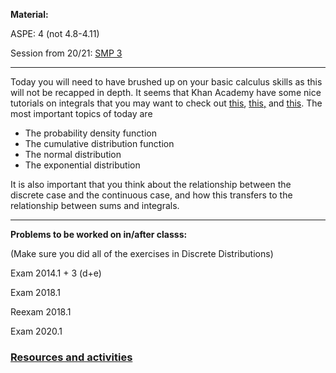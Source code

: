 <p><strong>Material:</strong></p>

<p>ASPE: 4 (not 4.8-4.11)</p>

<p>Session from 20/21:&nbsp;<a href="https://youtu.be/KKSraC6Kmsc" target="_blank">SMP 3</a></p>

<hr />
<p>Today you will need to have brushed up on your basic calculus skills as this will not be recapped in depth. It seems that Khan Academy have some nice tutorials on integrals that you may want to check out&nbsp;<a href="https://www.khanacademy.org/math/ap-calculus-ab/ab-integration-new/ab-6-7/v/connecting-the-first-and-second-fundamental-theorems-of-calculus" target="_blank">this</a>,&nbsp;<a href="https://www.khanacademy.org/math/ap-calculus-ab/ab-integration-new/ab-6-8b/v/antiderivative-of-x-1" target="_blank">this,</a>&nbsp;and&nbsp;<a href="https://www.khanacademy.org/math/ap-calculus-ab/ab-integration-new/ab-6-8c/v/reverse-power-rule-for-definite-integrals" target="_blank">this</a>. The most important topics of today are</p>

<ul>
	<li>The probability density function</li>
	<li>The cumulative distribution function</li>
	<li>The normal distribution</li>
	<li>The exponential distribution</li>
</ul>

<p>It is also important that you think about the relationship between the discrete case and the continuous case, and how this transfers to the relationship between sums and integrals.</p>

<hr />
<p><strong>Problems to be worked on in/after classs:</strong></p>

<p>(Make sure you did all of the exercises in Discrete Distributions)</p>

<p>Exam 2014.1 + 3 (d+e)</p>

<p>Exam 2018.1</p>

<p>Reexam 2018.1</p>

<p>Exam 2020.1</p>

### [Resources and activities](https://viaucdk-my.sharepoint.com/:f:/g/personal/rib_viauc_dk/Ev_P59eY9qJOiDMwGkdri9ABxzovHXJiHdLP432519F7vQ?e=gwTShz)
